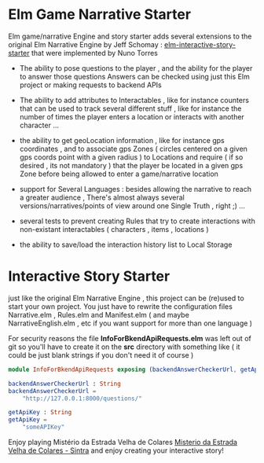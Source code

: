 # Elm Game Narrative Starter

 Elm game/narrative Engine and story starter
adds several extensions to the original Elm Narrative Engine by Jeff Schomay  :
[elm-interactive-story-starter](https://github.com/jschomay/elm-interactive-story-starter)
that were implemented by Nuno Torres


- The ability to pose questions to the player , and the ability for the player to answer those questions
Answers can be checked using just this Elm project or  making  requests to backend APIs

- The ability to add attributes to Interactables , like for instance counters that can be used
to track several different stuff , like for instance the number of times the player enters a location or interacts with another character ...

- the ability to get geoLocation information  , like for instance gps coordinates , and to associate
gps Zones ( circles centered on a given gps coords point with a given radius ) to Locations
and require ( if so desired , its not mandatory ) that the player be located in a given gps Zone
before being allowed to enter a game/narrative location

- support for Several Languages : besides allowing the narrative to reach a greater audience ,
There's almost always several versions/narratives/points of view
around one Single Truth , right  ;)  ...

- several tests to prevent  creating Rules that try to create interactions with non-existant interactables ( characters , items , locations )

- the ability to save/load the interaction history list to Local Storage



# Interactive Story Starter

just like the original Elm Narrative Engine , this project can be (re)used to start your own project.
You just have to rewrite the configuration files  Narrative.elm , Rules.elm and Manifest.elm ( and maybe NarrativeEnglish.elm , etc if you want support for more than one language )

For security reasons the file __InfoForBkendApiRequests.elm__ was left out of git
so you'll have to create it on the __src__ directory with something like ( it could be just blank strings if you don't need it of course )

```Elm
module InfoForBkendApiRequests exposing (backendAnswerCheckerUrl, getApiKey)

backendAnswerCheckerUrl : String
backendAnswerCheckerUrl =
    "http://127.0.0.1:8000/questions/"

getApiKey : String
getApiKey =
    "someAPIKey"
```




Enjoy playing Mistério da Estrada Velha de Colares
[Misterio da Estrada Velha de Colares - Sintra](https://sintraubuntuer.github.io/pages/misterio-da-estrada-velha-de-colares.html)
and enjoy creating your interactive story!
